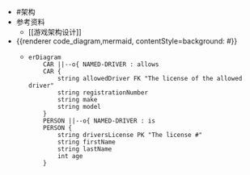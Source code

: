 - #架构
- 参考资料
	- [[游戏架构设计]]
- {{renderer code_diagram,mermaid, contentStyle=background: #}}
	- ```mermaid
	  erDiagram
	      CAR ||--o{ NAMED-DRIVER : allows
	      CAR {
	          string allowedDriver FK "The license of the allowed driver"
	          string registrationNumber
	          string make
	          string model
	      }
	      PERSON ||--o{ NAMED-DRIVER : is
	      PERSON {
	          string driversLicense PK "The license #"
	          string firstName
	          string lastName
	          int age
	      }
	  ```
